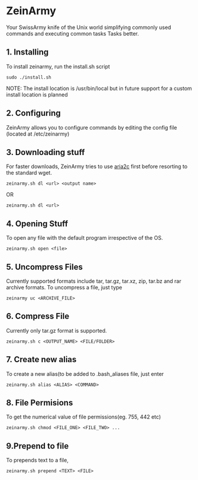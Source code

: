 # ZeinArmy
Your SwissArmy knife of the Unix world simplifying commonly used commands and executing common tasks Tasks better.

## 1. Installing
To install zeinarmy, run the install.sh script  

    sudo ./install.sh  
NOTE: The install location is /usr/bin/local but in future support for a custom install location is planned

## 2. Configuring
ZeinArmy allows you to configure commands by editing the config file (located at /etc/zeinarmy)  

## 3. Downloading stuff
 For faster downloads, ZeinArmy tries to use [aria2c](http://aria2.sourceforge.net/ "aria2c") first before resorting to the standard
wget. 

    zeinarmy.sh dl <url> <output name> 

OR 

    zeinarmy.sh dl <url>
## 4. Opening Stuff
 To open any file with the default program irrespective of the OS.

    zeinarmy.sh open <file>
## 5. Uncompress Files
Currently supported formats include tar, tar.gz, tar.xz, zip, tar.bz and rar archive formats. To uncompress a file, just type  

    zeinarmy uc <ARCHIVE_FILE>  
## 6. Compress File
Currently only tar.gz format is supported. 

    zeinarmy.sh c <OUTPUT_NAME> <FILE/FOLDER>  
## 7. Create new alias
To create a new alias(to be added to .bash_aliases file, just enter  

    zeinarmy.sh alias <ALIAS> <COMMAND>
## 8. File Permisions
To get the numerical value of file permissions(eg. 755, 442 etc)

    zeinarmy.sh chmod <FILE_ONE> <FILE_TWO> ...
## 9.Prepend to file
To prepends text to a file, 

    zeinarmy.sh prepend <TEXT> <FILE>

